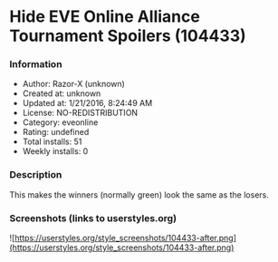 # Hide EVE Online Alliance Tournament Spoilers (104433)

### Information
- Author: Razor-X (unknown)
- Created at: unknown
- Updated at: 1/21/2016, 8:24:49 AM
- License: NO-REDISTRIBUTION
- Category: eveonline
- Rating: undefined
- Total installs: 51
- Weekly installs: 0


### Description
This makes the winners (normally green) look the same as the losers.


### Screenshots (links to userstyles.org)
![https://userstyles.org/style_screenshots/104433-after.png](https://userstyles.org/style_screenshots/104433-after.png)


